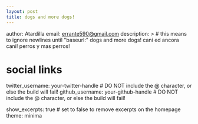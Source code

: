 ```yaml
---
layout: post
title: dogs and more dogs!
---
```


author: Atardilla
email: errante590@gmail.com
description: > # this means to ignore newlines until "baseurl:"
dogs and more dogs!
cani ed ancora cani!
perros y mas perros!

# social links
twitter_username: your-twitter-handle # DO NOT include the @ character, or else the build will fail!
github_username:  your-github-handle # DO NOT include the @ character, or else the build will fail!

show_excerpts: true # set to false to remove excerpts on the homepage
theme: minima
